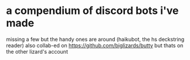 # a compendium of discord bots i've made

missing a few but the handy ones are around (haikubot, the hs deckstring reader)
also collab-ed on https://github.com/biglizards/butty but thats on the other lizard's account
